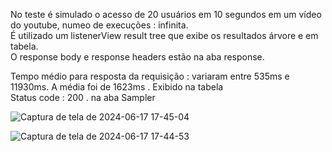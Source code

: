 No teste é simulado o acesso de 20 usuários em 10 segundos em um vídeo do youtube, numeo de execuções : infinita.    
É utilizado um listenerView result tree que exibe os resultados árvore  e em tabela.    
O response body e response headers estão na aba response.
    
Tempo médio para resposta da requisição : variaram entre 535ms e 11930ms. A média foi de 1623ms  . Exibido na tabela    
Status code : 200   . na aba Sampler    
    
    

  ![Captura de tela de 2024-06-17 17-45-04](https://github.com/klausmerini/JMeterTests/assets/109608171/71eccb0f-e2fb-4f4c-8d16-7a698ae1dd58)    

  ![Captura de tela de 2024-06-17 17-44-53](https://github.com/klausmerini/JMeterTests/assets/109608171/3b55671c-63b3-46cb-b7ce-3391c90a457d)
